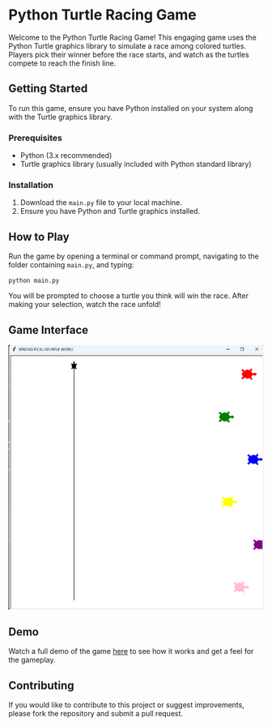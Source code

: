 # Python Turtle Racing Game

Welcome to the Python Turtle Racing Game! This engaging game uses the Python Turtle graphics library to simulate a race among colored turtles. Players pick their winner before the race starts, and watch as the turtles compete to reach the finish line.

## Getting Started

To run this game, ensure you have Python installed on your system along with the Turtle graphics library.

### Prerequisites

- Python (3.x recommended)
- Turtle graphics library (usually included with Python standard library)

### Installation

1. Download the `main.py` file to your local machine.
2. Ensure you have Python and Turtle graphics installed.

## How to Play

Run the game by opening a terminal or command prompt, navigating to the folder containing `main.py`, and typing:
```
python main.py
```
You will be prompted to choose a turtle you think will win the race. After making your selection, watch the race unfold!

## Game Interface

![The game screen showing a vertical start line with six turtles of different colors: red, pink, green, yellow, blue, and purple. Each turtle is positioned at a distinct horizontal starting point and the title bar reads "WRONG PICK: !!!PURPLE WON!!!"](./images/image01.png)

## Demo

Watch a full demo of the game [here](https://www.dropbox.com/scl/fi/b6zx1eb5m55403ix51r60/python_racing_turtle_animation.mp4?rlkey=zrhgfzsjpruj2ftp68ku0ctt6&st=kd1ioz8g&dl=0) to see how it works and get a feel for the gameplay.

## Contributing

If you would like to contribute to this project or suggest improvements, please fork the repository and submit a pull request.
